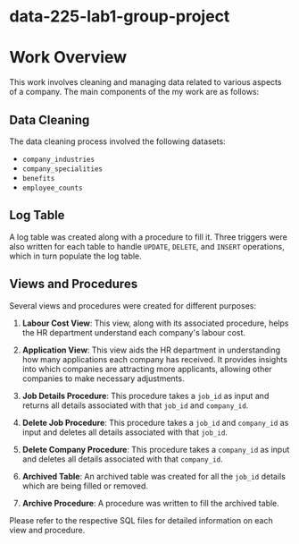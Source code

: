 # data-225-lab1-group-project

# Work Overview

This work involves cleaning and managing data related to various aspects of a company. The main components of the my work are as follows:

## Data Cleaning

The data cleaning process involved the following datasets:
- `company_industries`
- `company_specialities`
- `benefits`
- `employee_counts`

## Log Table

A log table was created along with a procedure to fill it. Three triggers were also written for each table to handle `UPDATE`, `DELETE`, and `INSERT` operations, which in turn populate the log table.

## Views and Procedures

Several views and procedures were created for different purposes:

1. **Labour Cost View**: This view, along with its associated procedure, helps the HR department understand each company's labour cost.

2. **Application View**: This view aids the HR department in understanding how many applications each company has received. It provides insights into which companies are attracting more applicants, allowing other companies to make necessary adjustments.

3. **Job Details Procedure**: This procedure takes a `job_id` as input and returns all details associated with that `job_id` and `company_id`.

4. **Delete Job Procedure**: This procedure takes a `job_id` and `company_id` as input and deletes all details associated with that `job_id`.

5. **Delete Company Procedure**: This procedure takes a `company_id` as input and deletes all details associated with that `company_id`.

6. **Archived Table**: An archived table was created for all the `job_id` details which are being filled or removed.

7. **Archive Procedure**: A procedure was written to fill the archived table.

Please refer to the respective SQL files for detailed information on each view and procedure.
